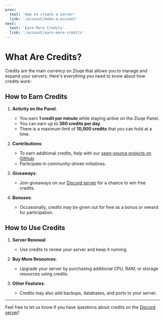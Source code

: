 ```yaml
---
prev:
  text: 'How to create a server'
  link: '/account/make-a-account'
next:
  text: 'Earn More Credits'
  link: '/account/earn-more-credits'
---
```

# What Are Credits?

Credits are the main currency on Zluqe that allows you to manage and expand your servers. Here's everything you need to know about how credits work:

## How to Earn Credits
1. **Activity on the Panel**:
   - You earn **1 credit per minute** while staying active on the Zluqe Panel.
   - You can earn up to **360 credits per day**.
   - There is a maximum limit of **10,000 credits** that you can hold at a time.

2. **Contributions**:
   - To earn additional credits, help with our [open-source projects on GitHub](https://github.com/Zluqe).
   - Participate in community-driven initiatives.

3. **Giveaways**:
   - Join giveaways on our [Discord server](https://zluqe.org/discord) for a chance to win free credits.

4. **Bonuses**:
   - Occasionally, credits may be given out for free as a bonus or reward for participation.

## How to Use Credits
1. **Server Renewal**:
   - Use credits to renew your server and keep it running.

2. **Buy More Resources**:
   - Upgrade your server by purchasing additional CPU, RAM, or storage resources using credits.

3. **Other Features**:
   - Credits may also add backups, databases, and ports to your server.

---
Feel free to let us know if you have questions about credits on the [Discord server](https://zluqe.org/discord)!
